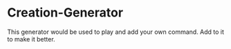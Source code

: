 # Creation-Generator
This generator would be used to play and add your own command. Add to it to make it better.
